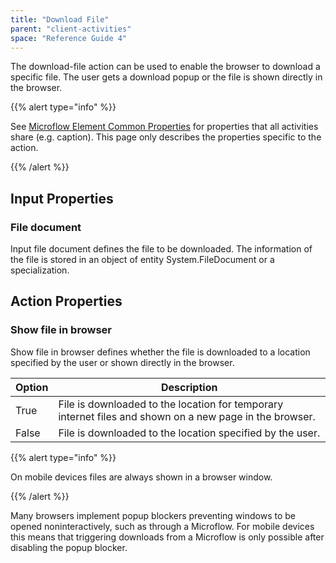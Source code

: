 ```yaml
---
title: "Download File"
parent: "client-activities"
space: "Reference Guide 4"
---
```

The download-file action can be used to enable the browser to download a specific file. The user gets a download popup or the file is shown directly in the browser.

{{% alert type="info" %}}

See [Microflow Element Common Properties](microflow-element-common-properties) for properties that all activities share (e.g. caption). This page only describes the properties specific to the action.

{{% /alert %}}

## Input Properties

### File document

Input file document defines the file to be downloaded. The information of the file is stored in an object of entity System.FileDocument or a specialization.

## Action Properties

### Show file in browser

Show file in browser defines whether the file is downloaded to a location specified by the user or shown directly in the browser.

| Option | Description |
| --- | --- |
| True | File is downloaded to the location for temporary internet files and shown on a new page in the browser. |
| False | File is downloaded to the location specified by the user. |

{{% alert type="info" %}}

On mobile devices files are always shown in a browser window.

{{% /alert %}}

Many browsers implement popup blockers preventing windows to be opened noninteractively, such as through a Microflow. For mobile devices this means that triggering downloads from a Microflow is only possible after disabling the popup blocker.
